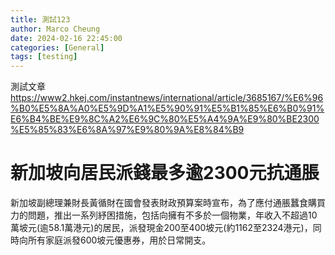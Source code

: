 ```yaml
---
title: 測試123
author: Marco Cheung
date: 2024-02-16 22:45:00
categories: [General]
tags: [testing]
---
```


測試文章
https://www2.hkej.com/instantnews/international/article/3685167/%E6%96%B0%E5%8A%A0%E5%9D%A1%E5%90%91%E5%B1%85%E6%B0%91%E6%B4%BE%E9%8C%A2%E6%9C%80%E5%A4%9A%E9%80%BE2300%E5%85%83%E6%8A%97%E9%80%9A%E8%84%B9

# 新加坡向居民派錢最多逾2300元抗通脹

新加坡副總理兼財長黃循財在國會發表財政預算案時宣布，為了應付通脹蠶食購買力的問題，推出一系列紓困措施，包括向擁有不多於一個物業，年收入不超過10萬坡元(逾58.1萬港元)的居民，派發現金200至400坡元(約1162至2324港元)，同時向所有家庭派發600坡元優惠券，用於日常開支。

